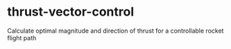 # thrust-vector-control
Calculate optimal magnitude and direction of thrust for a controllable rocket flight path
